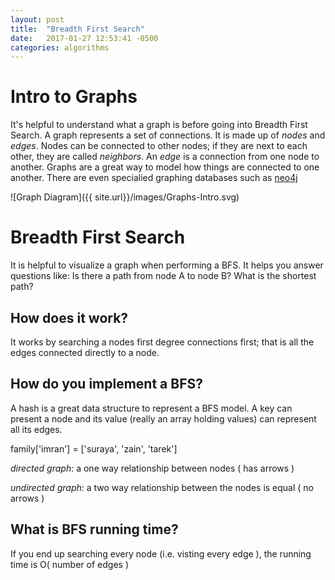 ```yaml
---
layout: post
title:  "Breadth First Search"
date:   2017-01-27 12:53:41 -0500
categories: algorithms
---
```


# Intro to Graphs

It's helpful to understand what a graph is before going into Breadth First Search. A graph represents a set of connections. It is made up of _nodes_ and _edges_. Nodes can be connected to other nodes; if they are next to each other, they are called _neighbors_. An _edge_ is a connection from one node to another. Graphs are a great way to model how things are connected to one another. There are even specialied graphing databases such as [neo4j][neo4j-link]

![Graph Diagram]({{ site.url}}/images/Graphs-Intro.svg)

# Breadth First Search


It is helpful to visualize a graph when performing a BFS. It helps you answer questions like: Is there a path from node A to node B? What is the shortest path?

## How does it work?
It works by searching a nodes first degree connections first; that is all the edges connected directly to a node.

## How do you implement a BFS?
A hash is a great data structure to represent a BFS model. A key can present a node and its value (really an array holding values) can represent all its edges.

family['imran'] = ['suraya', 'zain', 'tarek']

_directed graph_: a one way relationship between nodes ( has arrows )

_undirected graph_: a two way relationship between the nodes is equal ( no arrows )


## What is BFS running time?

If you end up searching every node (i.e. visting every edge ), the running time is O( number of edges )


[neo4j-link]: https://neo4j.com/
